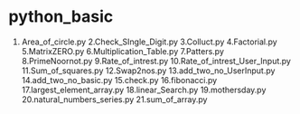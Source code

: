 # python_basic

1. Area_of_circle.py
2.Check_SIngle_Digit.py
3.Colluct.py
4.Factorial.py
5.MatrixZERO.py
6.Multiplication_Table.py
7.Patters.py
8.PrimeNoornot.py
9.Rate_of_intrest.py
10.Rate_of_intrest_User_Input.py
11.Sum_of_squares.py
12.Swap2nos.py
13.add_two_no_UserInput.py
14.add_two_no_basic.py
15.check.py
16.fibonacci.py
17.largest_element_array.py
18.linear_Search.py
19.mothersday.py
20.natural_numbers_series.py
21.sum_of_array.py
